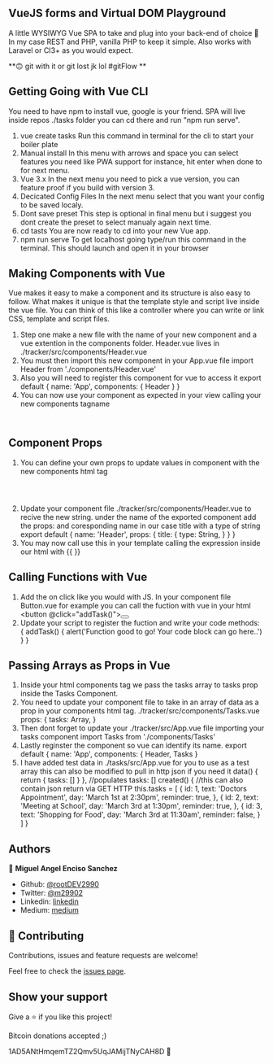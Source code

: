 ## VueJS forms and Virtual DOM Playground

A little WYSIWYG Vue SPA to take and plug into your back-end of choice 🚀 
In my case REST and PHP, vanilla PHP to keep it simple. Also works with
Laravel or CI3+ as you would expect. 

**🙃 git with it or git lost jk lol #gitFlow **


## Getting Going with Vue CLI

You need to have npm to install vue, google is your friend. SPA will
live inside repos ./tasks folder you can cd there and run "npm run serve".

1. vue create tasks
    Run this command in terminal for the cli to start your boiler plate
2. Manual install
    In this menu with arrows and space you can select features you need
    like PWA support for instance, hit enter when done to for next menu.
3. Vue 3.x 
    In the next menu you need to pick a vue version, you can feature
    proof if you build with version 3.
4. Decicated Config Files
    In the next menu select that you want your config to be saved localy.
5. Dont save preset
    This step is optional in final menu but i suggest you dont create the 
    preset to select manualy again next time. 
6. cd tasts
    You are now ready to cd into your new Vue app.
7. npm run serve
    To get localhost going type/run this command in the terminal. This
    should launch and open it in your browser

## Making Components with Vue

Vue makes it easy to make a component and its structure is also easy to follow. What makes it unique is that the template style and script live inside the vue file. You can think of this like a controller where you can write or link CSS, template and script files. 

1. Step one make a new file with the name of your new component and a 
vue extention in the components folder. 
    Header.vue lives in ./tracker/src/components/Header.vue
2. You must then import this new component in your App.vue file
    import Header from './components/Header.vue'
3. Also you will need to register this component for vue to access it
    export default {
        name: 'App',
        components: {
            Header
        }
    }
4. You can now use your component as expected in your view calling your
new components tagname 
    <Header / >

## Component Props

1. You can define your own props to update values in component with
the new components html tag
    <Header title='Tasks'>
2. Update your component file ./tracker/src/components/Header.vue to 
recive the new string. under the name of the exported component add the props: and coresponding name in our case title with a type of string
    export default {
        name: 'Header',
        props: {
            title: {
                type: String,
            }
        }
    } 
3. You may now call use this in your template calling the expression 
inside our html with {{ }}
    <template>
        <header>
            <h1>{{title}}</h1>
        </header>
    </template>

## Calling Functions with Vue

1. Add the on click like you would with JS. In your component file 
Button.vue for example you can call the fuction with vue in your html
    <button @click="addTask()"><button>
2. Update your script to register the fuction and write your code
    methods: {
        addTask() {
            alert('Function good to go! Your code block can go here..')
        }
    }

## Passing Arrays as Props in Vue

1. Inside your html components tag we pass the tasks array to 
tasks prop inside the Tasks Component.
    <Tasks :tasks="tasks">
2. You need to update your component file to take in an array of data
as a prop in your components html tag. ./tracker/src/components/Tasks.vue
    props: {
        tasks: Array,
    }
3. Then dont forget to update your ./tracker/src/App.vue file importing 
your tasks component
    import Tasks from './components/Tasks'
4. Lastly reginster the component so vue can identify its name.
    export default {
        name: 'App',
        components: {
            Header,
            Tasks
    }
5. I have added test data in ./tasks/src/App.vue for you to use as a test
array this can also be modified to pull in http json if you need it
    data() {
        return {
        tasks: []
        }
    },
    //populates tasks: []
    created() {
        //this can also contain json return via GET HTTP
        this.tasks = [
            {
            id: 1,
            text: 'Doctors Appointment',
            day: 'March 1st at 2:30pm',
            reminder: true,
            },
            {
                id: 2,
                text: 'Meeting at School',
                day: 'March 3rd at 1:30pm',
                reminder: true,
            },
            {
                id: 3,
                text: 'Shopping for Food',
                day: 'March 3rd at 11:30am',
                reminder: false,
            }
        ]
    }


## Authors

👤 **Miguel Angel Enciso Sanchez**

- Github: [@rootDEV2990](https://github.com/rootDEV2990)
- Twitter: [@m29902](https://twitter.com/m29902)
- Linkedin: [linkedin](https://www.linkedin.com/in/miguel-enciso-6474741a1/)
- Medium: [medium](https://medium.com/@website.dev)

## 🤝 Contributing

Contributions, issues and feature requests are welcome!

Feel free to check the [issues page](issues/).

## Show your support

Give a ⭐️ if you like this project!

Bitcoin donations accepted ;)

1AD5ANtHmqemTZ2Qmv5UqJAMijTNyCAH8D 🚀
